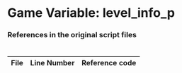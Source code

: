# Game Variable: level_info_p
### References in the original script files

#

| File | Line Number | Reference code |
| --- | --- | --- |
